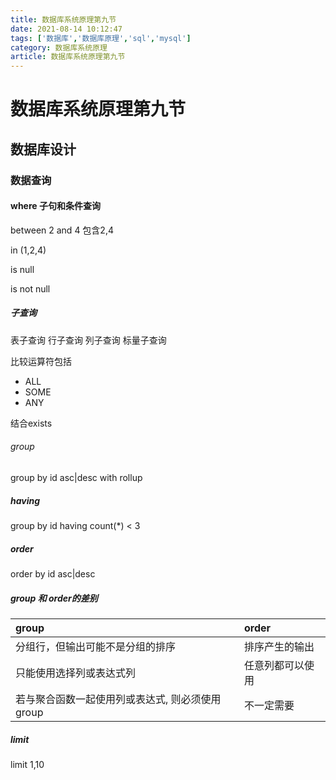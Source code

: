 ```yaml
---
title: 数据库系统原理第九节
date: 2021-08-14 10:12:47
tags: ['数据库','数据库原理','sql','mysql']
category: 数据库系统原理
article: 数据库系统原理第九节
---
```


# 数据库系统原理第九节

## 数据库设计

### 数据查询

#### where 子句和条件查询

between 2 and 4 包含2,4

in (1,2,4)

is null

is not null

##### 子查询

表子查询
行子查询
列子查询
标量子查询

比较运算符包括
- ALL
- SOME
- ANY

结合exists

###### group

group by id asc|desc with rollup

##### having

group by id having count(*) < 3

##### order

order by id asc|desc


##### group 和 order的差别

|group | order|
|:----|:-------|
|分组行，但输出可能不是分组的排序|排序产生的输出|
|只能使用选择列或表达式列| 任意列都可以使用|
|若与聚合函数一起使用列或表达式, 则必须使用group| 不一定需要|


##### limit

limit 1,10

 